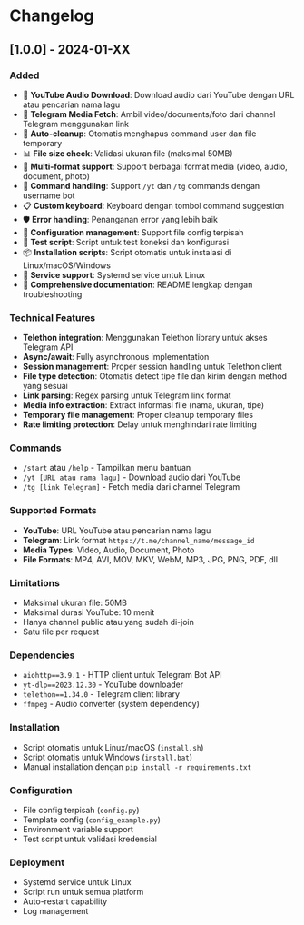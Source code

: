# Changelog

## [1.0.0] - 2024-01-XX

### Added
- 🎵 **YouTube Audio Download**: Download audio dari YouTube dengan URL atau pencarian nama lagu
- 📱 **Telegram Media Fetch**: Ambil video/documents/foto dari channel Telegram menggunakan link
- 🤖 **Auto-cleanup**: Otomatis menghapus command user dan file temporary
- 📊 **File size check**: Validasi ukuran file (maksimal 50MB)
- 🎯 **Multi-format support**: Support berbagai format media (video, audio, document, photo)
- 🔧 **Command handling**: Support `/yt` dan `/tg` commands dengan username bot
- 📋 **Custom keyboard**: Keyboard dengan tombol command suggestion
- 🛡️ **Error handling**: Penanganan error yang lebih baik
- 📝 **Configuration management**: Support file config terpisah
- 🧪 **Test script**: Script untuk test koneksi dan konfigurasi
- 📦 **Installation scripts**: Script otomatis untuk instalasi di Linux/macOS/Windows
- 🚀 **Service support**: Systemd service untuk Linux
- 📖 **Comprehensive documentation**: README lengkap dengan troubleshooting

### Technical Features
- **Telethon integration**: Menggunakan Telethon library untuk akses Telegram API
- **Async/await**: Fully asynchronous implementation
- **Session management**: Proper session handling untuk Telethon client
- **File type detection**: Otomatis detect tipe file dan kirim dengan method yang sesuai
- **Link parsing**: Regex parsing untuk Telegram link format
- **Media info extraction**: Extract informasi file (nama, ukuran, tipe)
- **Temporary file management**: Proper cleanup temporary files
- **Rate limiting protection**: Delay untuk menghindari rate limiting

### Commands
- `/start` atau `/help` - Tampilkan menu bantuan
- `/yt [URL atau nama lagu]` - Download audio dari YouTube
- `/tg [link Telegram]` - Fetch media dari channel Telegram

### Supported Formats
- **YouTube**: URL YouTube atau pencarian nama lagu
- **Telegram**: Link format `https://t.me/channel_name/message_id`
- **Media Types**: Video, Audio, Document, Photo
- **File Formats**: MP4, AVI, MOV, MKV, WebM, MP3, JPG, PNG, PDF, dll

### Limitations
- Maksimal ukuran file: 50MB
- Maksimal durasi YouTube: 10 menit
- Hanya channel public atau yang sudah di-join
- Satu file per request

### Dependencies
- `aiohttp==3.9.1` - HTTP client untuk Telegram Bot API
- `yt-dlp==2023.12.30` - YouTube downloader
- `telethon==1.34.0` - Telegram client library
- `ffmpeg` - Audio converter (system dependency)

### Installation
- Script otomatis untuk Linux/macOS (`install.sh`)
- Script otomatis untuk Windows (`install.bat`)
- Manual installation dengan `pip install -r requirements.txt`

### Configuration
- File config terpisah (`config.py`)
- Template config (`config_example.py`)
- Environment variable support
- Test script untuk validasi kredensial

### Deployment
- Systemd service untuk Linux
- Script run untuk semua platform
- Auto-restart capability
- Log management